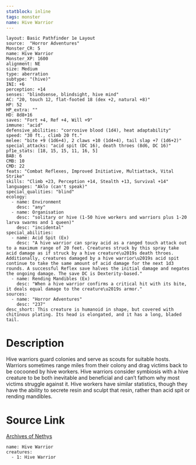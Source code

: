 ```yaml
---
statblock: inline
tags: monster
name: Hive Warrior
---
```

```statblock
layout: Basic Pathfinder 1e Layout
source:  "Horror Adventures"
Monster_CR: 5
name: Hive Warrior
Monster_XP: 1600
alignment: NE
size: Medium
type: aberration
subtype: "(hive)"
INI: +6
perception: +14
senses: "blindsense, blindsight, hive mind"
AC: "20, touch 12, flat-footed 18 (dex +2, natural +8)"
HP: 52
HP_extra: ""
HD: 8d8+16
saves: "Fort +4, Ref +4, Will +9"
immune: "acid"
defensive_abilities: "corrosive blood (1d4), heat adaptability"
speed: "30 ft., climb 20 ft."
melee: "bite +9 (1d6+4), 2 claws +10 (1d4+4), tail slap +7 (1d6+2)"
special_attacks: "acid spit (DC 16), death throes (8d6, DC 16)"
pf1e_stats: [18, 15, 15, 11, 16, 5]
BAB: 6
CMB: 10
CMD: 22
feats: "Combat Reflexes, Improved Initiative, Multiattack, Vital Strike"
skills: "Climb +23, Perception +14, Stealth +13, Survival +14"
languages: "Aklo (can't speak)"
special_qualities: "blind"
ecology:
  - name: Environment
    desc: "any"
  - name: Organisation
    desc: "solitary or hive (1-50 hive workers and warriors plus 1-20 larva swarms and 1 queen)"
    desc: "incidental"
special_abilities:
  - name: Acid Spit (Ex)
    desc: "A hive warrior can spray acid as a ranged touch attack out to a maximum range of 20 feet. Creatures struck by this spray take acid damage as if struck by a hive creature\u2019s death throes. Additionally, creatures damaged by a hive warrior\u2019s acid spit continue to take the same amount of acid damage for the next 1d3 rounds. A successful Reflex save halves the initial damage and negates the ongoing damage. The save DC is Dexterity-based."
  - name: Rending Mandibles (Ex)
    desc: "When a hive warrior confirms a critical hit with its bite, it deals equal damage to the creature\u2019s armor."
sources:
  - name: "Horror Adventures"
    desc: "237"
desc_short: This creature is humanoid in shape, but covered with chitinous plating. Its head is elongated, and it has a long, bladed tail.
```
# Description
Hive warriors guard colonies and serve as scouts for suitable hosts. Warriors sometimes range miles from their colony and drag victims back to be cocooned by hive workers. Hive warriors consider symbiosis with a hive creature to be both inevitable and beneficial and can’t fathom why most victims struggle against it. Hive workers have similar statistics, though they have the ability to secrete resin and sculpt that resin, rather than acid spit or rending mandibles.
# Source Link
[Archives of Nethys](https://aonprd.com/MonsterDisplay.aspx?ItemName=Hive%20Warrior)
```encounter-table
name: Hive Warrior
creatures:
  - 1: Hive Warrior
```
